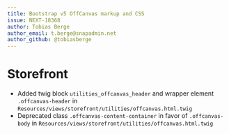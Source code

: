 ```yaml
---
title: Bootstrap v5 OffCanvas markup and CSS
issue: NEXT-18368
author: Tobias Berge
author_email: t.berge@snapadmin.net
author_github: @tobiasberge
---
```

# Storefront
* Added twig block `utilities_offcanvas_header` and wrapper element `.offcanvas-header` in `Resources/views/storefront/utilities/offcanvas.html.twig`
* Deprecated class `.offcanvas-content-container` in favor of `.offcanvas-body` in `Resources/views/storefront/utilities/offcanvas.html.twig`
